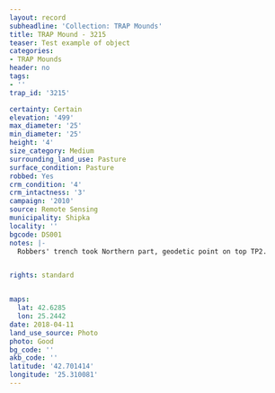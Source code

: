 ```yaml
---
layout: record
subheadline: 'Collection: TRAP Mounds'
title: TRAP Mound - 3215
teaser: Test example of object
categories:
- TRAP Mounds
header: no
tags:
- ''
trap_id: '3215'

certainty: Certain
elevation: '499'
max_diameter: '25'
min_diameter: '25'
height: '4'
size_category: Medium
surrounding_land_use: Pasture
surface_condition: Pasture
robbed: Yes
crm_condition: '4'
crm_intactness: '3'
campaign: '2010'
source: Remote Sensing
municipality: Shipka
locality: ''
bgcode: DS001
notes: |-
  Robbers' trench took Northern part, geodetic point on top TP2.


rights: standard


maps:
  lat: 42.6285
  lon: 25.2442
date: 2018-04-11
land_use_source: Photo
photo: Good
bg_code: ''
akb_code: ''
latitude: '42.701414'
longitude: '25.310081'
---
```

